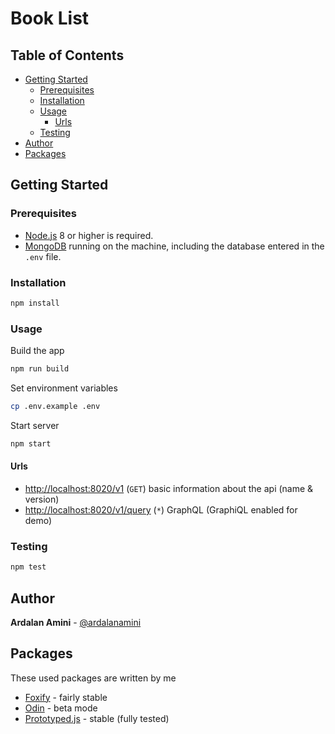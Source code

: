 # Book List

## Table of Contents <!-- omit in toc -->

- [Getting Started](#getting-started)
  - [Prerequisites](#prerequisites)
  - [Installation](#installation)
  - [Usage](#usage)
    - [Urls](#urls)
  - [Testing](#testing)
- [Author](#author)
- [Packages](#packages)

## Getting Started

### Prerequisites

- [Node.js](https://nodejs.org/en/download) 8 or higher is required.
- [MongoDB](https://www.mongodb.com//download-center) running on the machine, including the database entered in the `.env` file.

### Installation 

```bash
npm install
```

### Usage

Build the app

```bash
npm run build
```

Set environment variables

```bash
cp .env.example .env
```

Start server

```bash
npm start
```

#### Urls

- <http://localhost:8020/v1> (`GET`) basic information about the api (name & version)
- <http://localhost:8020/v1/query> (`*`) GraphQL (GraphiQL enabled for demo)

### Testing

```bash
npm test
```

## Author

**Ardalan Amini** - [@ardalanamini](https://github.com/ardalanamini)

## Packages

These used packages are written by me

- [Foxify](https://github.com/foxifyjs/foxify) - fairly stable
- [Odin](https://github.com/foxifyjs/odin) - beta mode
- [Prototyped.js](https://github.com/ardalanamini/prototyped.js) - stable (fully tested)
